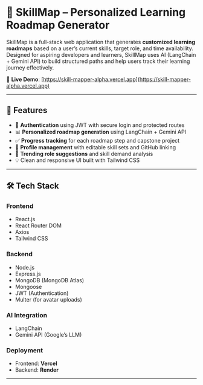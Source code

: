 # 🚀 SkillMap – Personalized Learning Roadmap Generator

SkillMap is a full-stack web application that generates **customized learning roadmaps** based on a user’s current skills, target role, and time availability. Designed for aspiring developers and learners, SkillMap uses AI (LangChain + Gemini API) to build structured paths and help users track their learning journey effectively.

🔗 **Live Demo**: [https://skill-mapper-alpha.vercel.app](https://skill-mapper-alpha.vercel.app)

---

## 🧠 Features

- 🔐 **Authentication** using JWT with secure login and protected routes
- 📊 **Personalized roadmap generation** using LangChain + Gemini API
- ✅ **Progress tracking** for each roadmap step and capstone project
- 👤 **Profile management** with editable skill sets and GitHub linking
- 📌 **Trending role suggestions** and skill demand analysis
- 💡 Clean and responsive UI built with Tailwind CSS

---

## 🛠️ Tech Stack

### Frontend
- React.js
- React Router DOM
- Axios
- Tailwind CSS

### Backend
- Node.js
- Express.js
- MongoDB (MongoDB Atlas)
- Mongoose
- JWT (Authentication)
- Multer (for avatar uploads)

### AI Integration
- LangChain
- Gemini API (Google’s LLM)

### Deployment
- Frontend: **Vercel**
- Backend: **Render**

---







